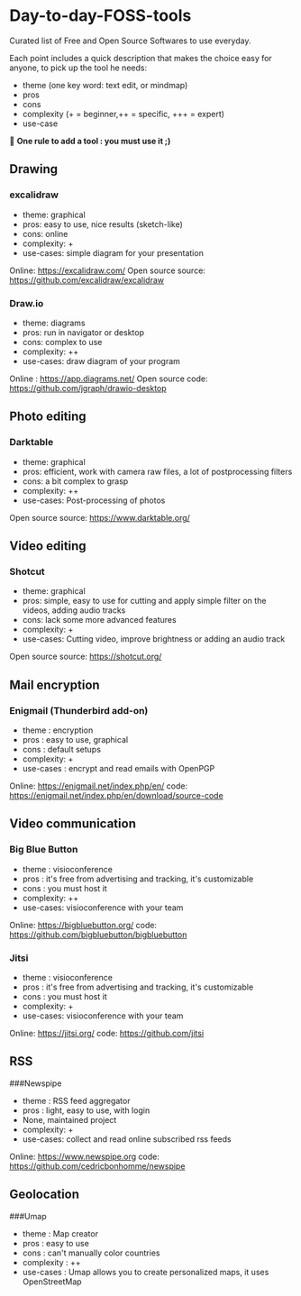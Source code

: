 # Day-to-day-FOSS-tools

Curated list of Free and Open Source Softwares to use everyday.

Each point includes a quick description that makes the choice easy for anyone, to pick up the tool he needs: 
  - theme (one key word: text edit, or mindmap)
  - pros
  - cons
  - complexity (+ = beginner,++ = specific, +++ = expert)
  - use-case
  
 :straight_ruler: **One rule to add a tool : you must use it ;)**
 
 ## Drawing
 
 ### excalidraw
 
 - theme: graphical
 - pros: easy to use, nice results (sketch-like)
 - cons: online
 - complexity: +
 - use-cases: simple diagram for your presentation
 
 Online: https://excalidraw.com/ Open source source: https://github.com/excalidraw/excalidraw
 
 ### Draw.io
 
 - theme: diagrams
 - pros: run in navigator or desktop
 - cons: complex to use
 - complexity: ++
 - use-cases: draw diagram of your program
 
 Online : https://app.diagrams.net/ Open source code: https://github.com/jgraph/drawio-desktop
 
 
 ## Photo editing
 
 ### Darktable
 
 - theme: graphical
 - pros: efficient, work with camera raw files, a lot of postprocessing filters
 - cons: a bit complex to grasp
 - complexity: ++
 - use-cases: Post-processing of photos
 
 Open source source: https://www.darktable.org/
 
 ## Video editing
 
 ### Shotcut
 
 - theme: graphical
 - pros: simple, easy to use for cutting and apply simple filter on the videos, adding audio tracks
 - cons: lack some more advanced features
 - complexity: +
 - use-cases: Cutting video, improve brightness or adding an audio track
 
 Open source source: https://shotcut.org/
 
 
 ## Mail encryption
 
 ### Enigmail (Thunderbird add-on)
 
 - theme : encryption
 - pros : easy to use, graphical
 - cons : default setups
 - complexity: +
 - use-cases : encrypt and read emails with OpenPGP
 
 Online: https://enigmail.net/index.php/en/ code: https://enigmail.net/index.php/en/download/source-code
 
 ## Video communication
 
 ### Big Blue Button
 
 - theme : visioconference
 - pros : it's free from advertising and tracking, it's customizable
 - cons : you must host it
 - complexity: ++
 - use-cases: visioconference with your team
 
 Online: https://bigbluebutton.org/ code: https://github.com/bigbluebutton/bigbluebutton
 
 ### Jitsi
 
 - theme : visioconference
 - pros : it's free from advertising and tracking, it's customizable
 - cons : you must host it
 - complexity: +
 - use-cases: visioconference with your team
 
 Online: https://jitsi.org/ code: https://github.com/jitsi
 
 ## RSS
 
 ###Newspipe
 
 - theme : RSS feed aggregator
 - pros : light, easy to use, with login 
 - None, maintained project
 - complexity: +
 - use-cases: collect and read online subscribed rss feeds
 
 Online: https://www.newspipe.org code: https://github.com/cedricbonhomme/newspipe 

## Geolocation

###Umap 

- theme : Map creator
- pros : easy to use
- cons : can't manually color countries
- complexity : ++
- use-cases :  Umap allows you to create personalized maps, it uses OpenStreetMap
